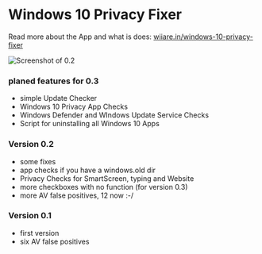 # Windows 10 Privacy Fixer
Read more about the App and what is does: [wiiare.in/windows-10-privacy-fixer](https://wiiare.in/windows-10-privacy-fixer/)

![Screenshot of 0.2](https://i.imgur.com/3xh19HK.png)

### planed features for 0.3 ###
- simple Update Checker
- Windows 10 Privacy App Checks
- Windows Defender and WIndows Update Service Checks
- Script for uninstalling all Windows 10 Apps

### Version 0.2 ###
- some fixes
- app checks if you have a windows.old dir
- Privacy Checks for SmartScreen, typing and Website 
- more checkboxes with no function (for version 0.3)
- more AV false positives, 12 now :-/

### Version 0.1 ###
- first version
- six AV false positives
